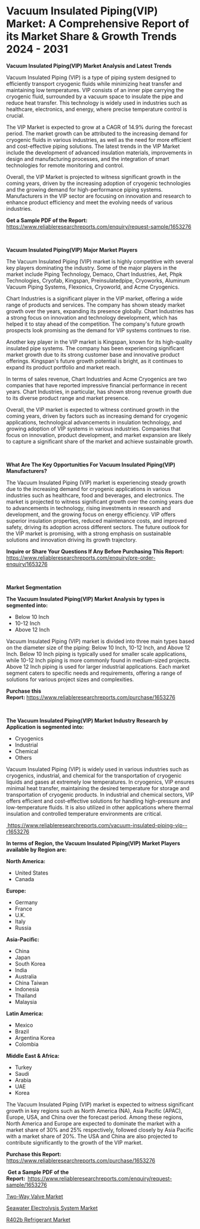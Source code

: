 <p><h1>Vacuum Insulated Piping(VIP) Market: A Comprehensive Report of its Market Share & Growth Trends 2024 - 2031</h1></p><p><strong>Vacuum Insulated Piping(VIP) Market Analysis and Latest Trends</strong></p>
<p><p>Vacuum Insulated Piping (VIP) is a type of piping system designed to efficiently transport cryogenic fluids while minimizing heat transfer and maintaining low temperatures. VIP consists of an inner pipe carrying the cryogenic fluid, surrounded by a vacuum space to insulate the pipe and reduce heat transfer. This technology is widely used in industries such as healthcare, electronics, and energy, where precise temperature control is crucial.</p><p>The VIP Market is expected to grow at a CAGR of 14.9% during the forecast period. The market growth can be attributed to the increasing demand for cryogenic fluids in various industries, as well as the need for more efficient and cost-effective piping solutions. The latest trends in the VIP Market include the development of advanced insulation materials, improvements in design and manufacturing processes, and the integration of smart technologies for remote monitoring and control.</p><p>Overall, the VIP Market is projected to witness significant growth in the coming years, driven by the increasing adoption of cryogenic technologies and the growing demand for high-performance piping systems. Manufacturers in the VIP sector are focusing on innovation and research to enhance product efficiency and meet the evolving needs of various industries.</p></p>
<p><strong>Get a Sample PDF of the Report:&nbsp;</strong> <a href="https://www.reliableresearchreports.com/enquiry/request-sample/1653276">https://www.reliableresearchreports.com/enquiry/request-sample/1653276</a></p>
<p>&nbsp;</p>
<p><strong>Vacuum Insulated Piping(VIP) Major Market Players</strong></p>
<p><p>The Vacuum Insulated Piping (VIP) market is highly competitive with several key players dominating the industry. Some of the major players in the market include Piping Technology, Demaco, Chart Industries, Aet, Phpk Technologies, Cryofab, Kingspan, Preinsulatedpipe, Cryoworks, Aluminum Vacuum Piping Systems, Flexonics, Cryoworld, and Acme Cryogenics.</p><p>Chart Industries is a significant player in the VIP market, offering a wide range of products and services. The company has shown steady market growth over the years, expanding its presence globally. Chart Industries has a strong focus on innovation and technology development, which has helped it to stay ahead of the competition. The company's future growth prospects look promising as the demand for VIP systems continues to rise.</p><p>Another key player in the VIP market is Kingspan, known for its high-quality insulated pipe systems. The company has been experiencing significant market growth due to its strong customer base and innovative product offerings. Kingspan's future growth potential is bright, as it continues to expand its product portfolio and market reach.</p><p>In terms of sales revenue, Chart Industries and Acme Cryogenics are two companies that have reported impressive financial performance in recent years. Chart Industries, in particular, has shown strong revenue growth due to its diverse product range and market presence.</p><p>Overall, the VIP market is expected to witness continued growth in the coming years, driven by factors such as increasing demand for cryogenic applications, technological advancements in insulation technology, and growing adoption of VIP systems in various industries. Companies that focus on innovation, product development, and market expansion are likely to capture a significant share of the market and achieve sustainable growth.</p></p>
<p>&nbsp;</p>
<p><strong>What Are The Key Opportunities For Vacuum Insulated Piping(VIP) Manufacturers?</strong></p>
<p><p>The Vacuum Insulated Piping (VIP) market is experiencing steady growth due to the increasing demand for cryogenic applications in various industries such as healthcare, food and beverages, and electronics. The market is projected to witness significant growth over the coming years due to advancements in technology, rising investments in research and development, and the growing focus on energy efficiency. VIP offers superior insulation properties, reduced maintenance costs, and improved safety, driving its adoption across different sectors. The future outlook for the VIP market is promising, with a strong emphasis on sustainable solutions and innovation driving its growth trajectory.</p></p>
<p><strong>Inquire or Share Your Questions If Any Before Purchasing This Report:</strong> <a href="https://www.reliableresearchreports.com/enquiry/pre-order-enquiry/1653276">https://www.reliableresearchreports.com/enquiry/pre-order-enquiry/1653276</a></p>
<p>&nbsp;</p>
<p><strong>Market Segmentation</strong></p>
<p><strong>The Vacuum Insulated Piping(VIP) Market Analysis by types is segmented into:</strong></p>
<p><ul><li>Below 10 Inch</li><li>10-12 Inch</li><li>Above 12 Inch</li></ul></p>
<p><p>Vacuum Insulated Piping (VIP) market is divided into three main types based on the diameter size of the piping: Below 10 Inch, 10-12 Inch, and Above 12 Inch. Below 10 Inch piping is typically used for smaller scale applications, while 10-12 Inch piping is more commonly found in medium-sized projects. Above 12 Inch piping is used for larger industrial applications. Each market segment caters to specific needs and requirements, offering a range of solutions for various project sizes and complexities.</p></p>
<p><strong>Purchase this Report:&nbsp;</strong><a href="https://www.reliableresearchreports.com/purchase/1653276">https://www.reliableresearchreports.com/purchase/1653276</a></p>
<p>&nbsp;</p>
<p><strong>The Vacuum Insulated Piping(VIP) Market Industry Research by Application is segmented into:</strong></p>
<p><ul><li>Cryogenics</li><li>Industrial</li><li>Chemical</li><li>Others</li></ul></p>
<p><p>Vacuum Insulated Piping (VIP) is widely used in various industries such as cryogenics, industrial, and chemical for the transportation of cryogenic liquids and gases at extremely low temperatures. In cryogenics, VIP ensures minimal heat transfer, maintaining the desired temperature for storage and transportation of cryogenic products. In industrial and chemical sectors, VIP offers efficient and cost-effective solutions for handling high-pressure and low-temperature fluids. It is also utilized in other applications where thermal insulation and controlled temperature environments are critical.</p></p>
<p><a href="https://www.reliableresearchreports.com/vacuum-insulated-piping-vip--r1653276">&nbsp;https://www.reliableresearchreports.com/vacuum-insulated-piping-vip--r1653276</a></p>
<p><strong>In terms of Region, the Vacuum Insulated Piping(VIP) Market Players available by Region are:</strong></p>
<p>
    <p> <strong> North America: </strong>
        <ul>
            <li>United States</li>
            <li>Canada</li>
        </ul>
        </p> 
    <p> <strong> Europe: </strong>
        <ul>
            <li>Germany</li>
            <li>France</li>
            <li>U.K.</li>
            <li>Italy</li>
            <li>Russia</li>
        </ul>
        </p> 
    <p> <strong> Asia-Pacific: </strong>
        <ul>
            <li>China</li>
            <li>Japan</li>
            <li>South Korea</li>
            <li>India</li>
            <li>Australia</li>
            <li>China Taiwan</li>
            <li>Indonesia</li>
            <li>Thailand</li>
            <li>Malaysia</li>
        </ul>
        </p> 
    <p> <strong> Latin America: </strong>
        <ul>
            <li>Mexico</li>
            <li>Brazil</li>
            <li>Argentina Korea</li>
            <li>Colombia</li>
        </ul>
        </p> 
    <p> <strong> Middle East & Africa: </strong>
        <ul>
            <li>Turkey</li>
            <li>Saudi</li>
            <li>Arabia</li>
            <li>UAE</li>
            <li>Korea</li>
        </ul>
    </p>
    </p>
<p><p>The Vacuum Insulated Piping (VIP) market is expected to witness significant growth in key regions such as North America (NA), Asia Pacific (APAC), Europe, USA, and China over the forecast period. Among these regions, North America and Europe are expected to dominate the market with a market share of 30% and 25% respectively, followed closely by Asia Pacific with a market share of 20%. The USA and China are also projected to contribute significantly to the growth of the VIP market.</p></p>
<p><strong>Purchase this Report: </strong><a href="https://www.reliableresearchreports.com/purchase/1653276">https://www.reliableresearchreports.com/purchase/1653276</a></p>
<p>&nbsp;<strong>Get a Sample PDF of the Report:&nbsp;&nbsp;</strong><a href="https://www.reliableresearchreports.com/enquiry/request-sample/1653276">https://www.reliableresearchreports.com/enquiry/request-sample/1653276</a></p>
<p><strong></strong></p>
<p><p><a href="https://github.com/pizolina/Market-Research-Report-List-4/blob/main/two-way-valve-market.md">Two-Way Valve Market</a></p><p><a href="https://github.com/dimitrishawkinswaynenp91rgz/Market-Research-Report-List-2/blob/main/seawater-electrolysis-system-market.md">Seawater Electrolysis System Market</a></p><p><a href="https://issuu.com/reportprime-2/docs/r402b-refrigerant-market-size-2030.pptx">R402b Refrigerant Market</a></p></p>